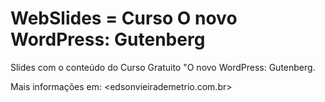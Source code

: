 # WebSlides = Curso O novo WordPress: Gutenberg

Slides com o conteúdo do Curso Gratuito "O novo WordPress: Gutenberg.

Mais informações em: <edsonvieirademetrio.com.br>